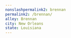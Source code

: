 ```yaml
---
﻿nonslashpermalink2: brennan
permalink2: /brennan/
alley: Brennan
city: New Orleans
state: Louisiana
---
```

